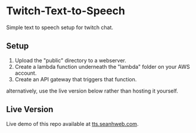 # Twitch-Text-to-Speech

Simple text to speech setup for twitch chat. 

## Setup 

1. Upload the "public" directory to a webserver. 
2. Create a lambda function underneath the "lambda" folder on your AWS account. 
3. Create an API gateway that triggers that function. 

alternatively, use the live version below rather than hosting it yourself. 

## Live Version

Live demo of this repo available at [tts.seanhweb.com](https://tts.seanhweb.com). 
